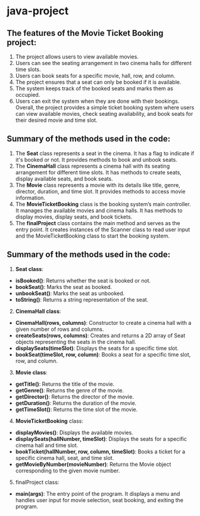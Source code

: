 # java-project
## The features of the Movie Ticket Booking project:
1.	The project allows users to view available movies.
2.	Users can see the seating arrangement in two cinema halls for different time slots.
3.	Users can book seats for a specific movie, hall, row, and column.
4.	The project ensures that a seat can only be booked if it is available.
5.	The system keeps track of the booked seats and marks them as occupied.
6.	Users can exit the system when they are done with their bookings.
Overall, the project provides a simple ticket booking system where users can view available movies, check seating availability, and book seats for their desired movie and time slot.

## Summary of the methods used in the code:
1.	The **Seat** class represents a seat in the cinema. It has a flag to indicate if it's booked or not. It provides methods to book and unbook seats.
2.	The **CinemaHall** class represents a cinema hall with its seating arrangement for different time slots. It has methods to create seats, display available seats, and book seats.
3.	The **Movie** class represents a movie with its details like title, genre, director, duration, and time slot. It provides methods to access movie information.
4.	The **MovieTicketBooking** class is the booking system’s main controller. It manages the available movies and cinema halls. It has methods to display movies, display seats, and book tickets.
5.	The **finalProject** class contains the main method and serves as the entry point. It creates instances of the Scanner class to read user input and the MovieTicketBooking class to start the booking system.

## Summary of the methods used in the code:
1.	**Seat class**:
*	**isBooked()**: Returns whether the seat is booked or not.
*	**bookSeat()**: Marks the seat as booked.
*	**unbookSeat()**: Marks the seat as unbooked.
*	**toString()**: Returns a string representation of the seat.
2.	**CinemaHall class**:
*	**CinemaHall(rows, columns)**: Constructor to create a cinema hall with a given number of rows and columns.
*	**createSeats(rows, columns)**: Creates and returns a 2D array of Seat objects representing the seats in the cinema hall.
*	**displaySeats(timeSlot)**: Displays the seats for a specific time slot.
*	**bookSeat(timeSlot, row, column)**: Books a seat for a specific time slot, row, and column.
3.	**Movie class**:
*	**getTitle()**: Returns the title of the movie.
*	**getGenre()**: Returns the genre of the movie.
*	**getDirector()**: Returns the director of the movie.
*	**getDuration()**: Returns the duration of the movie.
*	**getTimeSlot()**: Returns the time slot of the movie.
4.	**MovieTicketBooking** class:
*	**displayMovies()**: Displays the available movies.
*	**displaySeats(hallNumber, timeSlot)**: Displays the seats for a specific cinema hall and time slot.
*	**bookTicket(hallNumber, row, column, timeSlot)**: Books a ticket for a specific cinema hall, seat, and time slot.
*	**getMovieByNumber(movieNumber)**: Returns the Movie object corresponding to the given movie number.
5.	finalProject class:
*	**main(args)**: The entry point of the program. It displays a menu and handles user input for movie selection, seat booking, and exiting the program.

